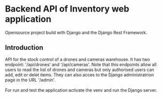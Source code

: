 # Backend API of Inventory web application
Opensource project build with Django and the Django Rest Framework. 


## Introduction
API for the stock control of a drones and cameras warehouse.
It has two endpoint: '/api/drones' and '/api/cameras'.
Note that this endpoints allow all users to read the list of drones and cameras but only authorised users can add, edit or delet items. They can also acces to the Django administratrion page in the URL '/admin'.  
<br/>
For run and test the application activate the venv and run the Django server.

